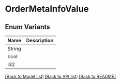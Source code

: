 # OrderMetaInfoValue

## Enum Variants

| Name | Description |
|---- | -----|
| String |  |
| bool |  |
| i32 |  |

[[Back to Model list]](../README.md#documentation-for-models) [[Back to API list]](../README.md#documentation-for-api-endpoints) [[Back to README]](../README.md)


